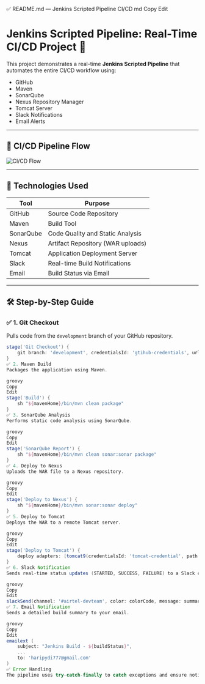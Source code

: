 
✅ README.md — Jenkins Scripted Pipeline CI/CD
md
Copy
Edit
# Jenkins Scripted Pipeline: Real-Time CI/CD Project 🚀

This project demonstrates a real-time **Jenkins Scripted Pipeline** that automates the entire CI/CD workflow using:

- GitHub
- Maven
- SonarQube
- Nexus Repository Manager
- Tomcat Server
- Slack Notifications
- Email Alerts

---

## 🧭 CI/CD Pipeline Flow

![CI/CD Flow](https://files.oaiusercontent.com/file-000000004c7461f8a982cf2d3aa8eb91)

---

## 🧱 Technologies Used

| Tool         | Purpose                            |
|--------------|-------------------------------------|
| GitHub       | Source Code Repository              |
| Maven        | Build Tool                          |
| SonarQube    | Code Quality and Static Analysis    |
| Nexus        | Artifact Repository (WAR uploads)   |
| Tomcat       | Application Deployment Server       |
| Slack        | Real-time Build Notifications       |
| Email        | Build Status via Email              |

---

## 🛠️ Step-by-Step Guide

### ✅ 1. Git Checkout

Pulls code from the `development` branch of your GitHub repository.

```groovy
stage('Git Checkout') {
    git branch: 'development', credentialsId: 'gtihub-credentials', url: 'https://github.com/HarikrishnaPydi/Maven-Web-Project.git'
}
✅ 2. Maven Build
Packages the application using Maven.

groovy
Copy
Edit
stage('Build') {
    sh "${mavenHome}/bin/mvn clean package"
}
✅ 3. SonarQube Analysis
Performs static code analysis using SonarQube.

groovy
Copy
Edit
stage('SonarQube Report') {
    sh "${mavenHome}/bin/mvn clean sonar:sonar package"
}
✅ 4. Deploy to Nexus
Uploads the WAR file to a Nexus repository.

groovy
Copy
Edit
stage('Deploy to Nexus') {
    sh "${mavenHome}/bin/mvn sonar:sonar deploy"
}
✅ 5. Deploy to Tomcat
Deploys the WAR to a remote Tomcat server.

groovy
Copy
Edit
stage('Deploy to Tomcat') {
    deploy adapters: [tomcat9(credentialsId: 'tomcat-credential', path: '', url: 'http://54.160.187.51:8080/')], contextPath: null, war: '**/maven-web-application.war'
}
✅ 6. Slack Notification
Sends real-time status updates (STARTED, SUCCESS, FAILURE) to a Slack channel.

groovy
Copy
Edit
slackSend(channel: '#airtel-devteam', color: colorCode, message: summary)
✅ 7. Email Notification
Sends a detailed build summary to your email.

groovy
Copy
Edit
emailext (
    subject: "Jenkins Build - ${buildStatus}",
    ...
    to: 'haripydi777@gmail.com'
)
✅ Error Handling
The pipeline uses try-catch-finally to catch exceptions and ensure notifications are always sent.
